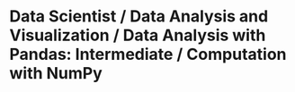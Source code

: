 Data Scientist / Data Analysis and Visualization / Data Analysis with Pandas: Intermediate / Computation with NumPy
===================================================================================================================

